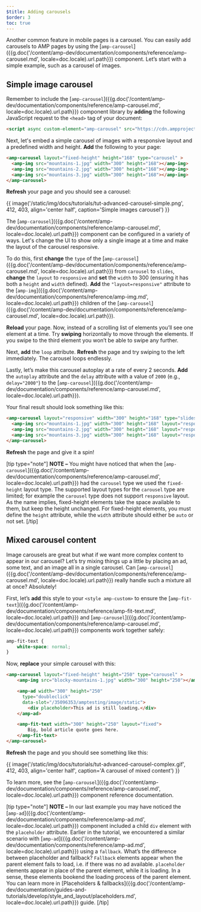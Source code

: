 ```yaml
---
$title: Adding carousels
$order: 3
toc: true
---
```




Another common feature in mobile pages is a carousel.  You can easily add carousels to AMP pages by using the [`amp-carousel`]({{g.doc('/content/amp-dev/documentation/components/reference/amp-carousel.md', locale=doc.locale).url.path}}) component. Let’s start with a simple example, such as a carousel of images.

## Simple image carousel

Remember to include the [`amp-carousel`]({{g.doc('/content/amp-dev/documentation/components/reference/amp-carousel.md', locale=doc.locale).url.path}}) component library by **adding** the following JavaScript request to the `<head>` tag of your document:

```html
<script async custom-element="amp-carousel" src="https://cdn.ampproject.org/v0/amp-carousel-0.1.js"></script>
```

Next, let's embed a simple carousel of images with a responsive layout and a predefined width and height. **Add** the following to your page:

```html
<amp-carousel layout="fixed-height" height="168" type="carousel" >
  <amp-img src="mountains-1.jpg" width="300" height="168"></amp-img>
  <amp-img src="mountains-2.jpg" width="300" height="168"></amp-img>
  <amp-img src="mountains-3.jpg" width="300" height="168"></amp-img>
</amp-carousel>
```

**Refresh** your page and you should see a carousel:

{{ image('/static/img/docs/tutorials/tut-advanced-carousel-simple.png', 412, 403, align='center half', caption='Simple images carousel') }}

The [`amp-carousel`]({{g.doc('/content/amp-dev/documentation/components/reference/amp-carousel.md', locale=doc.locale).url.path}}) component can be configured in a variety of ways.  Let's change the UI to show only a single image at a time and make the layout of the carousel responsive.

To do this, first **change** the `type` of the [`amp-carousel`]({{g.doc('/content/amp-dev/documentation/components/reference/amp-carousel.md', locale=doc.locale).url.path}}) from `carousel` to `slides`, **change** the `layout` to `responsive` and **set** the `width` to 300 (ensuring it has both a `height` and `width` defined).  **Add** the `"layout=responsive"` attribute to the [`amp-img`]({{g.doc('/content/amp-dev/documentation/components/reference/amp-img.md', locale=doc.locale).url.path}}) children of the [`amp-carousel`]({{g.doc('/content/amp-dev/documentation/components/reference/amp-carousel.md', locale=doc.locale).url.path}}).

**Reload** your page. Now, instead of a scrolling list of elements you’ll see one element at a time. Try **swiping** horizontally to move through the elements. If you swipe to the third element you won’t be able to swipe any further.

Next, **add** the `loop` attribute. **Refresh** the page and try swiping to the left immediately. The carousel loops endlessly.

Lastly, let’s make this carousel autoplay at a rate of every 2 seconds. **Add** the `autoplay` attribute and the `delay` attribute with a value of `2000` (e.g., `delay="2000"`) to the [`amp-carousel`]({{g.doc('/content/amp-dev/documentation/components/reference/amp-carousel.md', locale=doc.locale).url.path}}).

Your final result should look something like this:

```html
<amp-carousel layout="responsive" width="300" height="168" type="slides" autoplay delay="2000" loop>
  <amp-img src="mountains-1.jpg" width="300" height="168" layout="responsive"></amp-img>
  <amp-img src="mountains-2.jpg" width="300" height="168" layout="responsive"></amp-img>
  <amp-img src="mountains-3.jpg" width="300" height="168" layout="responsive"></amp-img>
</amp-carousel>
```

**Refresh** the page and give it a spin!

[tip type="note"]
**NOTE –**  You might have noticed that when the [`amp-carousel`]({{g.doc('/content/amp-dev/documentation/components/reference/amp-carousel.md', locale=doc.locale).url.path}}) had the `carousel` type we used the `fixed-height` layout type.  The supported layout types for the `carousel` type are limited; for example the `carousel` type does not support `responsive` layout.  As the name implies, fixed-height elements take the space available to them, but keep the height unchanged. For fixed-height elements, you must define the `height` attribute, while the `width` attribute should either be `auto` or not set.
[/tip]

## Mixed carousel content

Image carousels are great but what if we want more complex content to appear in our carousel? Let’s try mixing things up a little by placing an ad, some text, and an image all in a single carousel. Can [`amp-carousel`]({{g.doc('/content/amp-dev/documentation/components/reference/amp-carousel.md', locale=doc.locale).url.path}}) really handle such a mixture all at once? Absolutely!

First, let’s **add** this style to your `<style amp-custom>` to ensure the [`amp-fit-text`]({{g.doc('/content/amp-dev/documentation/components/reference/amp-fit-text.md', locale=doc.locale).url.path}}) and [`amp-carousel`]({{g.doc('/content/amp-dev/documentation/components/reference/amp-carousel.md', locale=doc.locale).url.path}}) components work together safely:

```css
amp-fit-text {
    white-space: normal;
}
```

Now, **replace** your simple carousel with this:

```html
<amp-carousel layout="fixed-height" height="250" type="carousel" >
    <amp-img src="blocky-mountains-1.jpg" width="300" height="250"></amp-img>

    <amp-ad width="300" height="250"
      type="doubleclick"
      data-slot="/35096353/amptesting/image/static">
        <div placeholder>This ad is still loading.</div>
    </amp-ad>

    <amp-fit-text width="300" height="250" layout="fixed">
        Big, bold article quote goes here.
    </amp-fit-text>
</amp-carousel>
```

**Refresh** the page and you should see something like this:

{{ image('/static/img/docs/tutorials/tut-advanced-carousel-complex.gif', 412, 403, align='center half', caption='A carousel of mixed content') }}

To learn more, see the [`amp-carousel`]({{g.doc('/content/amp-dev/documentation/components/reference/amp-carousel.md', locale=doc.locale).url.path}}) component reference documentation.

[tip type="note"]
**NOTE –**  In our last example you may have noticed the [`amp-ad`]({{g.doc('/content/amp-dev/documentation/components/reference/amp-ad.md', locale=doc.locale).url.path}}) component included a child `div` element with the `placeholder` attribute. Earlier in the tutorial, we encountered a similar scenario with [`amp-ad`]({{g.doc('/content/amp-dev/documentation/components/reference/amp-ad.md', locale=doc.locale).url.path}}) using a `fallback`. What’s the difference between placeholder and fallback? `Fallback` elements appear when the parent element fails to load, i.e. if there was no ad available. `placeholder` elements appear in place of the parent element, while it is loading. In a sense, these elements bookend the loading process of the parent element. You can learn more in [Placeholders & fallbacks]({{g.doc('/content/amp-dev/documentation/guides-and-tutorials/develop/style_and_layout/placeholders.md', locale=doc.locale).url.path}}) guide.
[/tip]
